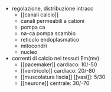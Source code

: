 - regolazione, distribuzione intracc
	- [[canali calcio]]
	- canali permeabili a cationi
	- pompa ca
	- na-ca pompa scambio
	- reticolo endoplasmatico
	- mitocondri
	- nucleo
- correnti di calcio nei tessuti Em(mv)
	- [[pacemaker]] cardiaco: 10/-50
	- [[ventricolo]] cardiaco: 20/-80
	- [[muscolatura liscia]] [[vasi]]: 5/30
	- [[neurone]] centrale: 30/-70